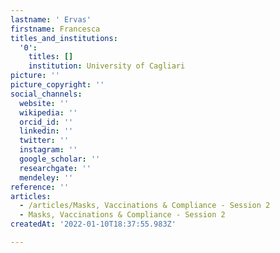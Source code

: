 ```yaml
---
lastname: ' Ervas'
firstname: Francesca
titles_and_institutions:
  '0':
    titles: []
    institution: University of Cagliari
picture: ''
picture_copyright: ''
social_channels:
  website: ''
  wikipedia: ''
  orcid_id: ''
  linkedin: ''
  twitter: ''
  instagram: ''
  google_scholar: ''
  researchgate: ''
  mendeley: ''
reference: ''
articles:
  - /articles/Masks, Vaccinations & Compliance - Session 2
  - Masks, Vaccinations & Compliance - Session 2
createdAt: '2022-01-10T18:37:55.983Z'

---
```

